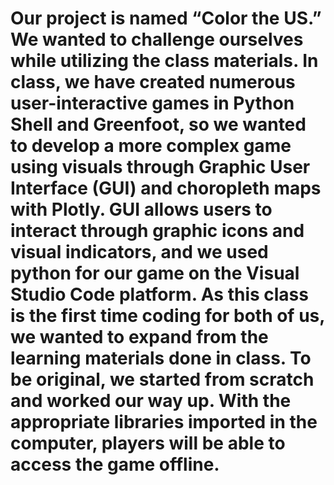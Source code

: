 # Our project is named “Color the US.” We wanted to challenge ourselves while utilizing the class materials. In class, we have created numerous user-interactive games in Python Shell and Greenfoot, so we wanted to develop a more complex game using visuals through Graphic User Interface (GUI) and choropleth maps with Plotly. GUI allows users to interact through graphic icons and visual indicators, and we used python for our game on the Visual Studio Code platform. As this class is the first time coding for both of us, we wanted to expand from the learning materials done in class. To be original, we started from scratch and worked our way up. With the appropriate libraries imported in the computer, players will be able to access the game offline. 
